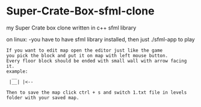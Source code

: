 # Super-Crate-Box-sfml-clone
my Super Crate box clone written in c++ sfml library

on linux:
  -you have to have sfml library installed, then just ./sfml-app to play
	
	If you want to edit map open the editor just like the game
	you pick the block and put it on map with left mouse button.
	Every floor block should be ended with small wall with arrow facing it.
	example:
	  __
	 |__| |<--
	 	
	Then to save the map click ctrl + s and switch 1.txt file in levels folder with your saved map.
